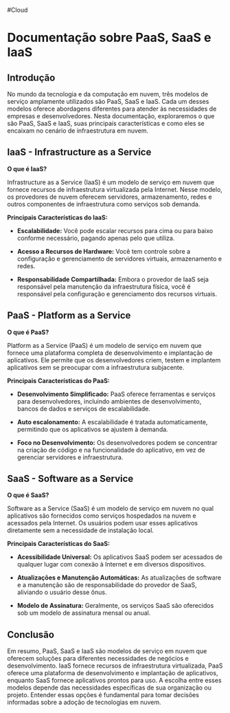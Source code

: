 #Cloud 
# Documentação sobre PaaS, SaaS e IaaS

## Introdução

No mundo da tecnologia e da computação em nuvem, três modelos de serviço amplamente utilizados são PaaS, SaaS e IaaS. Cada um desses modelos oferece abordagens diferentes para atender às necessidades de empresas e desenvolvedores. Nesta documentação, exploraremos o que são PaaS, SaaS e IaaS, suas principais características e como eles se encaixam no cenário de infraestrutura em nuvem.

## IaaS - Infrastructure as a Service

**O que é IaaS?**

Infrastructure as a Service (IaaS) é um modelo de serviço em nuvem que fornece recursos de infraestrutura virtualizada pela Internet. Nesse modelo, os provedores de nuvem oferecem servidores, armazenamento, redes e outros componentes de infraestrutura como serviços sob demanda.

**Principais Características do IaaS:**

- **Escalabilidade:** Você pode escalar recursos para cima ou para baixo conforme necessário, pagando apenas pelo que utiliza.

- **Acesso a Recursos de Hardware:** Você tem controle sobre a configuração e gerenciamento de servidores virtuais, armazenamento e redes.

- **Responsabilidade Compartilhada:** Embora o provedor de IaaS seja responsável pela manutenção da infraestrutura física, você é responsável pela configuração e gerenciamento dos recursos virtuais.

## PaaS - Platform as a Service

**O que é PaaS?**

Platform as a Service (PaaS) é um modelo de serviço em nuvem que fornece uma plataforma completa de desenvolvimento e implantação de aplicativos. Ele permite que os desenvolvedores criem, testem e implantem aplicativos sem se preocupar com a infraestrutura subjacente.

**Principais Características do PaaS:**

- **Desenvolvimento Simplificado:** PaaS oferece ferramentas e serviços para desenvolvedores, incluindo ambientes de desenvolvimento, bancos de dados e serviços de escalabilidade.

- **Auto escalonamento:** A escalabilidade é tratada automaticamente, permitindo que os aplicativos se ajustem à demanda.

- **Foco no Desenvolvimento:** Os desenvolvedores podem se concentrar na criação de código e na funcionalidade do aplicativo, em vez de gerenciar servidores e infraestrutura.

## SaaS - Software as a Service

**O que é SaaS?**

Software as a Service (SaaS) é um modelo de serviço em nuvem no qual aplicativos são fornecidos como serviços hospedados na nuvem e acessados pela Internet. Os usuários podem usar esses aplicativos diretamente sem a necessidade de instalação local.

**Principais Características do SaaS:**

- **Acessibilidade Universal:** Os aplicativos SaaS podem ser acessados de qualquer lugar com conexão à Internet e em diversos dispositivos.

- **Atualizações e Manutenção Automáticas:** As atualizações de software e a manutenção são de responsabilidade do provedor de SaaS, aliviando o usuário desse ônus.

- **Modelo de Assinatura:** Geralmente, os serviços SaaS são oferecidos sob um modelo de assinatura mensal ou anual.

## Conclusão

Em resumo, PaaS, SaaS e IaaS são modelos de serviço em nuvem que oferecem soluções para diferentes necessidades de negócios e desenvolvimento. IaaS fornece recursos de infraestrutura virtualizada, PaaS oferece uma plataforma de desenvolvimento e implantação de aplicativos, enquanto SaaS fornece aplicativos prontos para uso. A escolha entre esses modelos depende das necessidades específicas de sua organização ou projeto. Entender essas opções é fundamental para tomar decisões informadas sobre a adoção de tecnologias em nuvem.